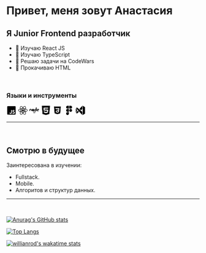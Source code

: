 # Привет, меня зовут Анастасия

## Я Junior Frontend разработчик

- 🌱 Изучаю React JS
- 🌱 Изучаю TypeScript
- 🌱 Решаю задачи на CodeWars
- 🌱 Прокачиваю HTML

<br>

### Языки и инструменты

<img algin="left" alt="javascript" width="26px" src="./img/icons8-javascript-b.svg">
<img algin="left" alt="react" width="26px" src="./img/icons8-react-native-b.svg">
<img algin="left" alt="nodejs" width="26px" src="./img/icons8-nodejs-b.svg">
<img algin="left" alt="-html" width="26px" src="./img/icons8-html-b.svg">
<img algin="left" alt="css" width="26px" src="./img/icons8-css3-b.svg">
<img algin="left" alt="figma" width="26px" src="./img/icons8-figma-b.svg">
<img algin="left" alt="visualstudio" width="26px" src="./img/icons8-visual-studio-b.svg">

---

<br>

## Смотрю в будущее

Заинтересована в изучении:

- Fullstack.
- Mobile.
- Алгоритов и структур данных.
  <br>

---

<br>

[![Anurag's GitHub stats](https://github-readme-stats.vercel.app/api?username=AnastasiaSh29&show_icons=true&theme=apprentice)](https://github.com/anuraghazra/github-readme-stats)

[![Top Langs](https://github-readme-stats.vercel.app/api/top-langs/?username=AnastasiaSh29&layout=compact&theme=apprentice)](https://github.com/anuraghazra/github-readme-stats)

[![willianrod's wakatime stats](https://github-readme-stats.vercel.app/api/wakatime?username=AnastasiaSh29&theme=apprentice)](https://github.com/anuraghazra/github-readme-stats)
